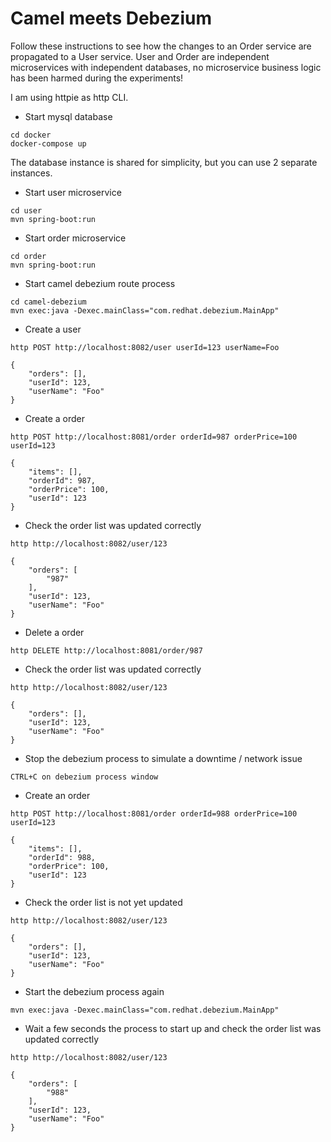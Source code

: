 # Camel meets Debezium

Follow these instructions to see how the changes to an Order service are propagated to a User service. User and Order are independent microservices with independent databases, no microservice business logic has been harmed during the experiments!

I am using httpie as http CLI.

* Start mysql database
```
cd docker
docker-compose up
```
The database instance is shared for simplicity, but you can use 2 separate instances.
* Start user microservice
```
cd user
mvn spring-boot:run
```
* Start order microservice
```
cd order
mvn spring-boot:run
```
* Start camel debezium route process
```
cd camel-debezium
mvn exec:java -Dexec.mainClass="com.redhat.debezium.MainApp"
```
* Create a user
```
http POST http://localhost:8082/user userId=123 userName=Foo

{
    "orders": [],
    "userId": 123,
    "userName": "Foo"
}
```
* Create a order
```
http POST http://localhost:8081/order orderId=987 orderPrice=100 userId=123

{
    "items": [],
    "orderId": 987,
    "orderPrice": 100,
    "userId": 123
}
```
* Check the order list was updated correctly
```
http http://localhost:8082/user/123

{
    "orders": [
        "987"
    ],
    "userId": 123,
    "userName": "Foo"
}
```
* Delete a order
```
http DELETE http://localhost:8081/order/987
```
* Check the order list was updated correctly
```
http http://localhost:8082/user/123

{
    "orders": [],
    "userId": 123,
    "userName": "Foo"
}
```
* Stop the debezium process to simulate a downtime / network issue
```
CTRL+C on debezium process window
```
* Create an order
```
http POST http://localhost:8081/order orderId=988 orderPrice=100 userId=123

{
    "items": [],
    "orderId": 988,
    "orderPrice": 100,
    "userId": 123
}
```
* Check the order list is not yet updated
```
http http://localhost:8082/user/123

{
    "orders": [],
    "userId": 123,
    "userName": "Foo"
}
```
* Start the debezium process again
```
mvn exec:java -Dexec.mainClass="com.redhat.debezium.MainApp"
```
* Wait a few seconds the process to start up and check the order list was updated correctly
```
http http://localhost:8082/user/123

{
    "orders": [
        "988"
    ],
    "userId": 123,
    "userName": "Foo"
}
```
